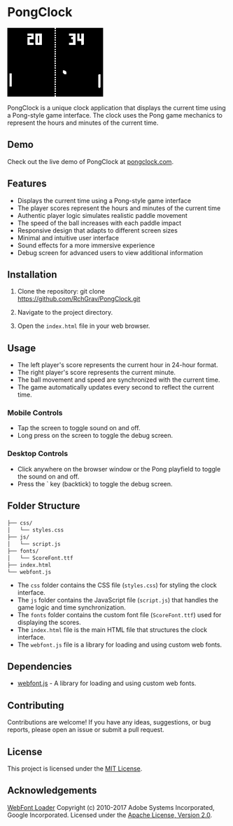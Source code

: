 # PongClock

![PongClock Demo](./assets/pongclock-demo.gif)

PongClock is a unique clock application that displays the current time using a Pong-style game interface. The clock uses the Pong game mechanics to represent the hours and minutes of the current time.

## Demo

Check out the live demo of PongClock at [pongclock.com](https://pongclock.com).

## Features

- Displays the current time using a Pong-style game interface
- The player scores represent the hours and minutes of the current time
- Authentic player logic simulates realistic paddle movement
- The speed of the ball increases with each paddle impact
- Responsive design that adapts to different screen sizes
- Minimal and intuitive user interface
- Sound effects for a more immersive experience
- Debug screen for advanced users to view additional information

## Installation

1. Clone the repository:
git clone https://github.com/RchGrav/PongClock.git

2. Navigate to the project directory.

3. Open the `index.html` file in your web browser.

## Usage

- The left player's score represents the current hour in 24-hour format.
- The right player's score represents the current minute.
- The ball movement and speed are synchronized with the current time.
- The game automatically updates every second to reflect the current time.

### Mobile Controls
- Tap the screen to toggle sound on and off.
- Long press on the screen to toggle the debug screen.

### Desktop Controls
- Click anywhere on the browser window or the Pong playfield to toggle the sound on and off.
- Press the \` key (backtick) to toggle the debug screen.

## Folder Structure
```PongClock/
├── css/
│   └── styles.css
├── js/
│   └── script.js
├── fonts/
│   └── ScoreFont.ttf
├── index.html
└── webfont.js
```

- The `css` folder contains the CSS file (`styles.css`) for styling the clock interface.
- The `js` folder contains the JavaScript file (`script.js`) that handles the game logic and time synchronization.
- The `fonts` folder contains the custom font file (`ScoreFont.ttf`) used for displaying the scores.
- The `index.html` file is the main HTML file that structures the clock interface.
- The `webfont.js` file is a library for loading and using custom web fonts.

## Dependencies

- [webfont.js](https://github.com/typekit/webfontloader) - A library for loading and using custom web fonts.

## Contributing

Contributions are welcome! If you have any ideas, suggestions, or bug reports, please open an issue or submit a pull request.

## License

This project is licensed under the [MIT License](LICENSE).

## Acknowledgements

[WebFont Loader](https://github.com/typekit/webfontloader)
Copyright (c) 2010-2017 Adobe Systems Incorporated, Google Incorporated. 
Licensed under the [Apache License, Version 2.0](https://github.com/typekit/webfontloader/blob/master/LICENSE).


